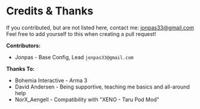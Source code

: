﻿Credits & Thanks
================
If you contributed, but are not listed here, contact me: jonpas33@gmail.com  
Feel free to add yourself to this when creating a pull request!

**Contributors:**
*   Jonpas - Base Config, Lead `jonpas33@gmail.com`

**Thanks To:**
*   Bohemia Interactive - Arma 3
*   David Andersen - Being supportive, teaching me basics and all-around help
*   NorX_Aengell - Compatibility with "XENO - Taru Pod Mod"